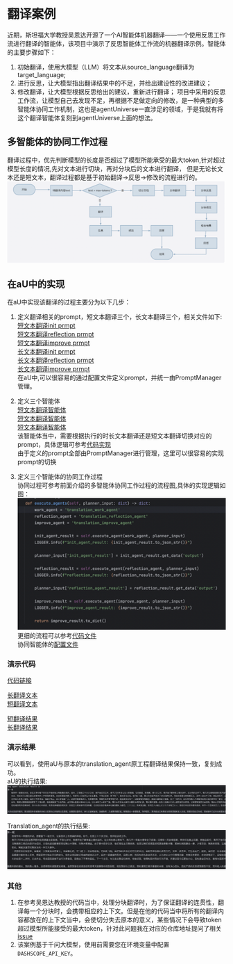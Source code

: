 # 翻译案例
近期，斯坦福大学教授吴恩达开源了一个AI智能体机器翻译——一个使用反思工作流进行翻译的智能体，该项目中演示了反思智能体工作流的机器翻译示例。智能体的主要步骤如下：
1. 初始翻译，使用大模型（LLM）将文本从source_language翻译为target_language;
2. 进行反思，让大模型指出翻译结果中的不足，并给出建设性的改进建议；
3. 修改翻译，让大模型根据反思给出的建议，重新进行翻译；
项目中采用的反思工作流，让模型自己去发现不足，再根据不足做定向的修改，是一种典型的多智能体协同工作机制，这也是agentUniverse一直涉足的领域，于是我就有将这个翻译智能体复刻到agentUniverse上面的想法。

## 多智能体的协同工作过程
翻译过程中，优先判断模型的长度是否超过了模型所能承受的最大token,针对超过模型长度的情况,先对文本进行切块，再对分块后的文本进行翻译，
但是无论长文本还是短文本，翻译过程都是基于初始翻译->反思->修改的流程进行的。
![多智能体协同工作流程](../../_picture/translation_flow_graph.png)

## 在aU中的实现
在aU中实现该翻译的过程主要分为以下几步：
1. 定义翻译相关的prompt，短文本翻译三个，长文本翻译三个，相关文件如下:  
[短文本翻译init prmpt](../../../../sample_standard_app/app/core/prompt/translation/translation_init_en.yaml)  
[短文本翻译reflection prmpt](../../../../sample_standard_app/app/core/prompt/translation/translation_reflection_en.yaml)  
[短文本翻译improve prmpt](../../../../sample_standard_app/app/core/prompt/translation/translation_improve_en.yaml)  
[长文本翻译init prmpt](../../../../sample_standard_app/app/core/prompt/translation/multi_translation_init_en.yaml)  
[长文本翻译reflection prmpt](../../../../sample_standard_app/app/core/prompt/translation/multi_translation_improve_en.yaml)  
[长文本翻译improve prmpt](../../../../sample_standard_app/app/core/prompt/translation/multi_translation_improve_en.yaml)  
在aU中,可以很容易的通过配置文件定义prompt，并统一由PromptManager管理。
  

2. 定义三个智能体  
[短文本翻译智能体](../../../../sample_standard_app/app/core/agent/translation_agent_case/translation_work_agent.yaml)  
[短文本翻译智能体](../../../../sample_standard_app/app/core/agent/translation_agent_case/translation_reflection_agent.yaml)  
[短文本翻译智能体](../../../../sample_standard_app/app/core/agent/translation_agent_case/translation_improve_agent.yaml)  
该智能体当中，需要根据执行的时长文本翻译还是短文本翻译切换对应的prompt，具体逻辑可参考[代码实现](../../../../sample_standard_app/app/core/agent/translation_agent_case/translation_agent.py)  
由于定义的prompt全部由PromptManager进行管理，这里可以很容易的实现prompt的切换
    

3. 定义三个智能体的协同工作过程  
协同过程可参考前面介绍的多智能体协同工作过程的流程图,具体的实现逻辑如图：    
![协同工作](../../_picture/translation_execute_flow.png)    
更细的流程可以参考[代码文件](../../../../sample_standard_app/app/core/agent/translation_agent_case/translation_by_token_agent.py)  
协同智能体的[配置文件](../../../../sample_standard_app/app/core/agent/translation_agent_case/translation_agent.yaml)

### 演示代码
[代码链接](../../../../sample_standard_app/app/test/test_translation_agent.py)

[长翻译文本](../../../../sample_standard_app/app/test/translation_data/long_text.txt)  
[短翻译文本](../../../../sample_standard_app/app/test/translation_data/short_text.txt)  

[短翻译结果](../../../../sample_standard_app/app/test/translation_data/short_text_result.txt)  
[长翻译结果](../../../../sample_standard_app/app/test/translation_data/long_text_result.txt)  

### 演示结果
可以看到，使用aU与原本的translation_agent原工程翻译结果保持一致，复刻成功。  
aU的执行结果:  
![aU执行长文本结果](../../_picture/long_translation_au.png)    
  
Translation_agent的执行结果:  
![translation执行长文本结果](../../_picture/long_translation_wu.png)  

### 其他
1. 在参考吴恩达教授的代码当中，处理分块翻译时，为了保证翻译的连贯性，翻译每一个分块时，会携带相应的上下文。但是在他的代码当中将所有的翻译内容都放在的上下文当中，会使切分失去原本的意义，某些情况下会导致token超过模型所能接受的最大token，针对此问题我在对应的仓库地址提问了相关[issue](https://github.com/andrewyng/translation-agent/issues/28)
2. 该案例基于千问大模型，使用前需要您在环境变量中配置`DASHSCOPE_API_KEY`。
